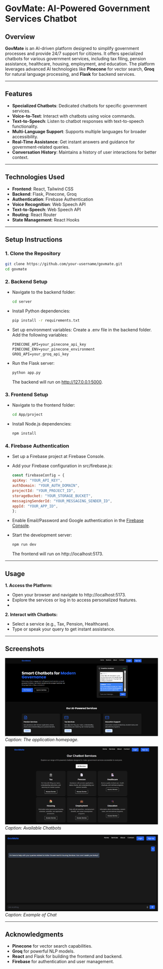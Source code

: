 # GovMate: AI-Powered Government Services Chatbot

## Overview
**GovMate** is an AI-driven platform designed to simplify government processes and provide 24/7 support for citizens. It offers specialized chatbots for various government services, including tax filing, pension assistance, healthcare, housing, employment, and education. The platform leverages advanced AI technologies like **Pinecone** for vector search, **Groq** for natural language processing, and **Flask** for backend services.

---

## Features
- **Specialized Chatbots**: Dedicated chatbots for specific government services.
- **Voice-to-Text**: Interact with chatbots using voice commands.
- **Text-to-Speech**: Listen to chatbot responses with text-to-speech functionality.
- **Multi-Language Support**: Supports multiple languages for broader accessibility.
- **Real-Time Assistance**: Get instant answers and guidance for government-related queries.
- **Conversation History**: Maintains a history of user interactions for better context.

---

## Technologies Used
- **Frontend**: React, Tailwind CSS
- **Backend**: Flask, Pinecone, Groq
- **Authentication**: Firebase Authentication
- **Voice Recognition**: Web Speech API
- **Text-to-Speech**: Web Speech API
- **Routing**: React Router
- **State Management**: React Hooks

---

## Setup Instructions

### 1. **Clone the Repository**
```bash
git clone https://github.com/your-username/govmate.git
cd govmate
```

### 2. **Backend Setup**

- Navigate to the backend folder:
  ```bash
  cd server
  ```

- Install Python dependencies:
  ```bash
  pip install -r requirements.txt
  ```

- Set up environment variables:
  Create a .env file in the backend folder.
  Add the following variables:
  ```env
  PINECONE_API=your_pinecone_api_key
  PINECONE_ENV=your_pinecone_environment
  GROQ_API=your_groq_api_key
  ```

- Run the Flask server:
  ```bash
  python app.py
  ```
  The backend will run on http://127.0.0.1:5000.

### 3. **Frontend Setup**

- Navigate to the frontend folder:
  ```bash
  cd App/project
  ```
  
- Install Node.js dependencies:
  ```bash
  npm install
  ```

### 4. **Firebase Authentication**

- Set up a Firebase project at Firebase Console.

- Add your Firebase configuration in src/firebase.js:
  ```javascript
  const firebaseConfig = {
  apiKey: "YOUR_API_KEY",
  authDomain: "YOUR_AUTH_DOMAIN",
  projectId: "YOUR_PROJECT_ID",
  storageBucket: "YOUR_STORAGE_BUCKET",
  messagingSenderId: "YOUR_MESSAGING_SENDER_ID",
  appId: "YOUR_APP_ID",
  };
  ```

- Enable Email/Password and Google authentication in the [Firebase Console](https://console.firebase.google.com/).

- Start the development server:
  ```bash
  npm run dev
  ```
  The frontend will run on http://localhost:5173.

---

## Usage

**1. Access the Platform:**
- Open your browser and navigate to http://localhost:5173.
- Explore the services or log in to access personalized features.
- 
**2. Interact with Chatbots:**
- Select a service (e.g., Tax, Pension, Healthcare).
- Type or speak your query to get instant assistance.

---

## Screenshots

![Homepage Screenshot](./screenshots/Landing.png)
*Caption: The application homepage.*

![Features](./screenshots/Features.png)
*Caption: Available Chatbots*

![Analysis Results](./screenshots/Chatbot.png)
*Caption: Example of Chat*

---

## Acknowledgments

- **Pinecone** for vector search capabilities.
- **Groq** for powerful NLP models.
- **React** and Flask for building the frontend and backend.
- **Firebase** for authentication and user management.
